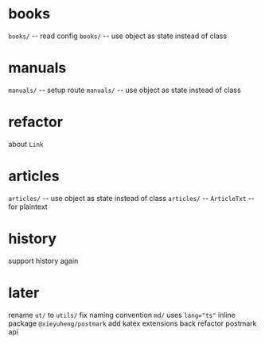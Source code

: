 # books

`books/` -- read config
`books/` -- use object as state instead of class

# manuals

`manuals/` -- setup route
`manuals/` -- use object as state instead of class

# refactor

about `Link`

# articles

`articles/` -- use object as state instead of class
`articles/` -- `ArticleTxt` -- for plaintext

# history

support history again

# later

rename `ut/` to `utils/`
fix naming convention
`md/` uses `lang="ts"`
inline package `@xieyuheng/postmark`
add katex extensions back
refactor postmark api
